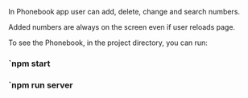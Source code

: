 In Phonebook app user can add, delete, change and search numbers.

Added numbers are always on the screen even if user reloads page.

To see the Phonebook, in the project directory, you can run:

### `npm start
### `npm run server








